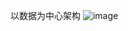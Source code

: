 以数据为中心架构
![image](https://github.com/Tiejingwu/XDU2020webpro/blob/master/img/%E4%BB%A5%E6%95%B0%E6%8D%AE%E4%B8%BA%E4%B8%AD%E5%BF%83%E6%9E%B6%E6%9E%84_01.png)
